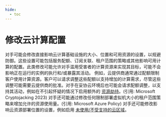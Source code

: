 ```yaml
---
hide:
  - toc
---
```


# 修改云计算配置

对手可能会修改直接影响云计算基础设施的大小、位置和可用资源的设置，以规避防御。这些设置可能包括服务配额、订阅关联、租户范围的策略或其他影响可用计算的配置。此类修改可能允许对手滥用受害者的计算资源来实现其目标，可能不会影响正在运行的实例的执行和/或暴露其活动。  例如，云提供商通常通过配额限制客户使用计算资源。客户可以请求调整这些配额以支持增加的计算需求，尽管这些调整可能需要云提供商的批准。对手在妥协云环境后也可能会请求配额调整，以支持其活动，例如在不引起怀疑的情况下启用额外的 [资源劫持](https://attack.mitre.org/techniques/T1496)。(引用: Microsoft Cryptojacking 2023) 对手还可能通过修改任何限制部署虚拟机大小的租户范围策略来增加允许的资源使用量。(引用: Microsoft Azure Policy)  对手还可能修改影响云资源部署位置的设置，例如启用 [未使用/不受支持的云区域](https://attack.mitre.org/techniques/T1535)。
